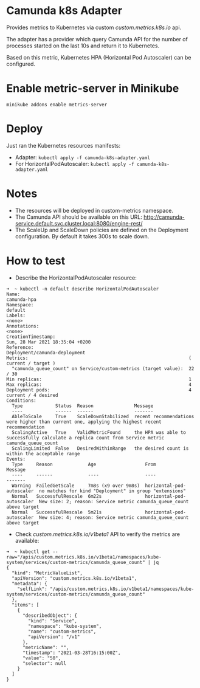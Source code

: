 # Camunda k8s Adapter
Provides metrics to Kubernetes via custom *custom.metrics.k8s.io* api.

The adapter has a provider which query Camunda API for the number of processes started on the last 10s and return it to Kubernetes.

Based on this metric, Kubernetes HPA (Horizontal Pod Autoscaler) can be configured.

# Enable metric-server in Minikube
`minikube addons enable metrics-server`

# Deploy
Just ran the Kubernetes resources manifests:
- Adapter: `kubectl apply -f camunda-k8s-adapter.yaml`
- For HorizontalPodAutoscaler: `kubectl apply -f camunda-k8s-adapter.yaml`

# Notes
- The resources will be deployed in custom-metrics namespace.
- The Camunda API should be available on this URL:
http://camunda-service.default.svc.cluster.local:8080/engine-rest/
- The ScaleUp and ScaleDown policies are defined on the Deployment configuration. By default it takes 300s to scale down.

# How to test
- Describe the HorizontalPodAutoscaler resource:
```
➜  ~ kubectl -n default describe HorizontalPodAutoscaler
Name:                                                              camunda-hpa
Namespace:                                                         default
Labels:                                                            <none>
Annotations:                                                       <none>
CreationTimestamp:                                                 Sun, 28 Mar 2021 18:35:04 +0200
Reference:                                                         Deployment/camunda-deployment
Metrics:                                                           ( current / target )
  "camunda_queue_count" on Service/custom-metrics (target value):  22 / 30
Min replicas:                                                      1
Max replicas:                                                      4
Deployment pods:                                                   4 current / 4 desired
Conditions:
  Type            Status  Reason               Message
  ----            ------  ------               -------
  AbleToScale     True    ScaleDownStabilized  recent recommendations were higher than current one, applying the highest recent recommendation
  ScalingActive   True    ValidMetricFound     the HPA was able to successfully calculate a replica count from Service metric camunda_queue_count
  ScalingLimited  False   DesiredWithinRange   the desired count is within the acceptable range
Events:
  Type     Reason             Age                  From                       Message
  ----     ------             ----                 ----                       -------
  Warning  FailedGetScale     7m8s (x9 over 9m8s)  horizontal-pod-autoscaler  no matches for kind "Deployment" in group "extensions"
  Normal   SuccessfulRescale  6m22s                horizontal-pod-autoscaler  New size: 2; reason: Service metric camunda_queue_count above target
  Normal   SuccessfulRescale  5m21s                horizontal-pod-autoscaler  New size: 4; reason: Service metric camunda_queue_count above target
```
- Check *custom.metrics.k8s.io/v1beta1* API to verify the metrics are available:
```
➜  ~ kubectl get --raw="/apis/custom.metrics.k8s.io/v1beta1/namespaces/kube-system/services/custom-metrics/camunda_queue_count" | jq
{
  "kind": "MetricValueList",
  "apiVersion": "custom.metrics.k8s.io/v1beta1",
  "metadata": {
    "selfLink": "/apis/custom.metrics.k8s.io/v1beta1/namespaces/kube-system/services/custom-metrics/camunda_queue_count"
  },
  "items": [
    {
      "describedObject": {
        "kind": "Service",
        "namespace": "kube-system",
        "name": "custom-metrics",
        "apiVersion": "/v1"
      },
      "metricName": "",
      "timestamp": "2021-03-28T16:15:00Z",
      "value": "50",
      "selector": null
    }
  ]
}
```